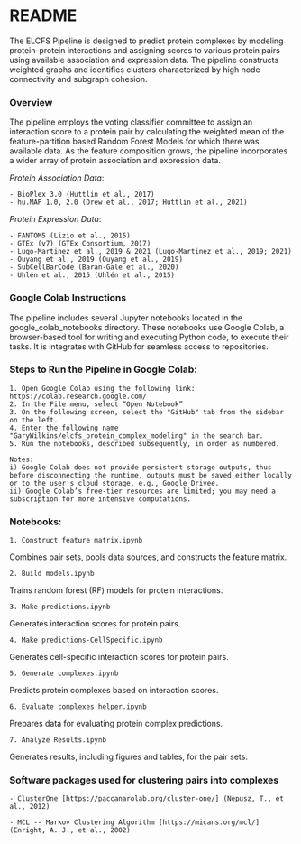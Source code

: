 ﻿# README

The ELCFS Pipeline is designed to predict protein complexes by modeling protein-protein interactions and assigning scores to various protein pairs using available association and expression data. The pipeline constructs weighted graphs and identifies clusters characterized by high node connectivity and subgraph cohesion.

### Overview

The pipeline employs the voting classifier committee to assign an interaction score to a protein pair by calculating the
weighted mean of the feature-partition based Random Forest Models for which there was available data.
As the feature composition grows, the pipeline incorporates a wider array of protein association and expression data.

*Protein Association Data*:

	- BioPlex 3.0 (Huttlin et al., 2017)
	- hu.MAP 1.0, 2.0 (Drew et al., 2017; Huttlin et al., 2021)

*Protein Expression Data*:

	- FANTOM5 (Lizio et al., 2015)
	- GTEx (v7) (GTEx Consortium, 2017)
	- Lugo-Martinez et al., 2019 & 2021 (Lugo-Martinez et al., 2019; 2021)
	- Ouyang et al., 2019 (Ouyang et al., 2019)
	- SubCellBarCode (Baran-Gale et al., 2020)
	- Uhlén et al., 2015 (Uhlén et al., 2015)

### Google Colab Instructions

The pipeline includes several Jupyter notebooks located in the google_colab_notebooks directory. These notebooks use 
Google Colab, a browser-based tool for writing and executing Python code, to execute their tasks. It is integrates with 
GitHub for seamless access to repositories. 

### Steps to Run the Pipeline in Google Colab:

	1. Open Google Colab using the following link: https://colab.research.google.com/
	2. In the File menu, select “Open Notebook”
	3. On the following screen, select the "GitHub" tab from the sidebar on the left.
	4. Enter the following name "GaryWilkins/elcfs_protein_complex_modeling" in the search bar.
	5. Run the notebooks, described subsequently, in order as numbered.
	
	Notes:
	i) Google Colab does not provide persistent storage outputs, thus before disconnecting the runtime, outputs must be saved either locally or to the user's cloud storage, e.g., Google Drivee.
	ii) Google Colab’s free-tier resources are limited; you may need a subscription for more intensive computations.

### Notebooks:

	1. Construct feature matrix.ipynb
Combines pair sets, pools data sources, and constructs the feature matrix.

	2. Build models.ipynb
Trains random forest (RF) models for protein interactions.

	3. Make predictions.ipynb
Generates interaction scores for protein pairs.

	4. Make predictions-CellSpecific.ipynb
Generates cell-specific interaction scores for protein pairs.

	5. Generate complexes.ipynb
Predicts protein complexes based on interaction scores.

	6. Evaluate complexes helper.ipynb
Prepares data for evaluating protein complex predictions.

	7. Analyze Results.ipynb
Generates results, including figures and tables, for the pair sets.

### Software packages used for clustering pairs into complexes

	- ClusterOne [https://paccanarolab.org/cluster-one/] (Nepusz, T., et al., 2012)

	- MCL -- Markov Clustering Algorithm [https://micans.org/mcl/] (Enright, A. J., et al., 2002)